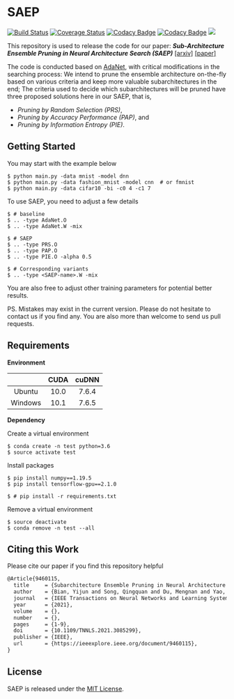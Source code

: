 # SAEP

[![Build Status](https://app.travis-ci.com/eustomaqua/SAEP.svg?branch=master)](https://app.travis-ci.com/eustomaqua/SAEP) 
[![Coverage Status](https://coveralls.io/repos/github/eustomaqua/SAEP/badge.svg?branch=master)](https://coveralls.io/github/eustomaqua/SAEP?branch=master) 
[![Codacy Badge](https://app.codacy.com/project/badge/Grade/a758b0c84d3d45cb8f1fa414abd64c09)](https://www.codacy.com/gh/eustomaqua/SAEP/dashboard?utm_source=github.com&amp;utm_medium=referral&amp;utm_content=eustomaqua/SAEP&amp;utm_campaign=Badge_Grade) 
[![Codacy Badge](https://app.codacy.com/project/badge/Coverage/a758b0c84d3d45cb8f1fa414abd64c09)](https://www.codacy.com/gh/eustomaqua/SAEP/dashboard?utm_source=github.com&amp;utm_medium=referral&amp;utm_content=eustomaqua/SAEP&amp;utm_campaign=Badge_Coverage) 
![](https:\//img.shields.io\/badge\/baseline-adanet-brightgreen) 



This repository is used to release the code for our paper: ***Sub-Architecture Ensemble Pruning in Neural Architecture Search (SAEP)*** [[arxiv]](https://arxiv.org/abs/1910.00370v2) [[paper]](https://ieeexplore.ieee.org/document/9460115) 

The code is conducted based on [AdaNet](https://github.com/tensorflow/adanet), with critical modifications in the searching process: We intend to prune the ensemble architecture on-the-fly based on various criteria and keep more valuable subarchitectures in the end; The criteria used to decide which subarchitectures will be pruned have three proposed solutions here in our SAEP, that is,

- *Pruning by Random Selection (PRS)*,
- *Pruning by Accuracy Performance (PAP)*, and
- *Pruning by Information Entropy (PIE)*.


## Getting Started

You may start with the example below

```shell
$ python main.py -data mnist -model dnn
$ python main.py -data fashion_mnist -model cnn  # or fmnist
$ python main.py -data cifar10 -bi -c0 4 -c1 7
```

To use SAEP, you need to adjust a few details

```shell
$ # baseline
$ .. -type AdaNet.O
$ .. -type AdaNet.W -mix

$ # SAEP
$ .. -type PRS.O
$ .. -type PAP.O
$ .. -type PIE.O -alpha 0.5

$ # Corresponding variants
$ .. -type <SAEP-name>.W -mix
```

You are also free to adjust other training parameters for potential better results. 

PS. Mistakes may exist in the current version. Please do not hesitate to contact us if you find any. You are also more than welcome to send us pull requests.


## Requirements

**Environment**

|         | CUDA | cuDNN |
|:-------:|:----:|:-----:|
| Ubuntu  | 10.0 | 7.6.4 |
| Windows | 10.1 | 7.6.5 |


**Dependency**

Create a virtual environment
```shell
$ conda create -n test python=3.6
$ source activate test
```

Install packages
```shell
$ pip install numpy==1.19.5
$ pip install tensorflow-gpu==2.1.0

$ # pip install -r requirements.txt
```


Remove a virtual environment
```shell
$ source deactivate
$ conda remove -n test --all
```


## Citing this Work

Please cite our paper if you find this repository helpful

```tex
@Article{9460115,
  title     = {Subarchitecture Ensemble Pruning in Neural Architecture Search},
  author    = {Bian, Yijun and Song, Qingquan and Du, Mengnan and Yao, Jun and Chen, Huanhuan and Hu, Xia},
  journal   = {IEEE Transactions on Neural Networks and Learning Systems},
  year      = {2021},
  volume    = {},
  number    = {},
  pages     = {1-9},
  doi       = {10.1109/TNNLS.2021.3085299},
  publisher = {IEEE},
  url       = {https://ieeexplore.ieee.org/document/9460115},
}
```

## License

SAEP is released under the [MIT License](./LICENSE).

